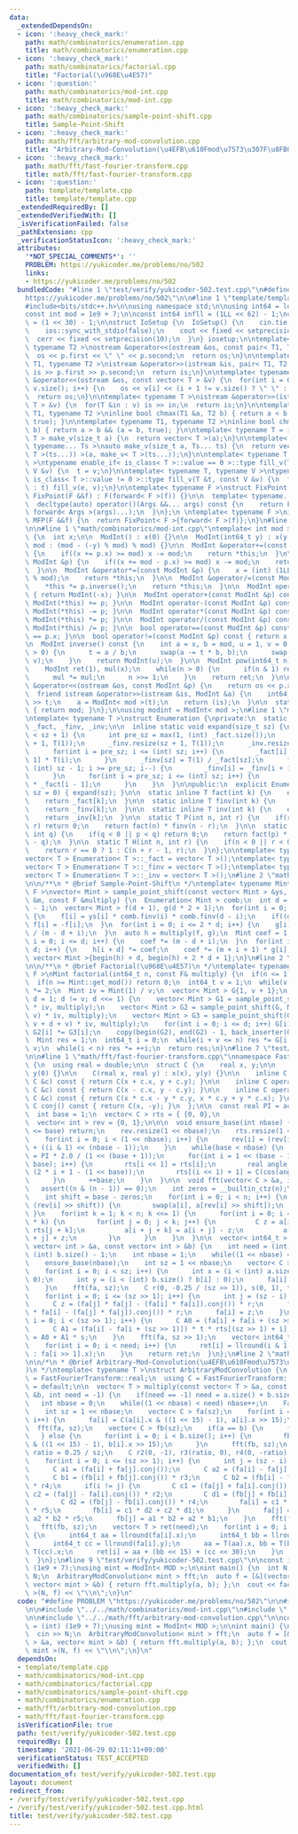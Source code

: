 ```yaml
---
data:
  _extendedDependsOn:
  - icon: ':heavy_check_mark:'
    path: math/combinatorics/enumeration.cpp
    title: math/combinatorics/enumeration.cpp
  - icon: ':heavy_check_mark:'
    path: math/combinatorics/factorial.cpp
    title: "Factorial(\u968E\u4E57)"
  - icon: ':question:'
    path: math/combinatorics/mod-int.cpp
    title: math/combinatorics/mod-int.cpp
  - icon: ':heavy_check_mark:'
    path: math/combinatorics/sample-point-shift.cpp
    title: Sample-Point-Shift
  - icon: ':heavy_check_mark:'
    path: math/fft/arbitrary-mod-convolution.cpp
    title: "Arbitrary-Mod-Convolution(\u4EFB\u610Fmod\u7573\u307F\u8FBC\u307F)"
  - icon: ':heavy_check_mark:'
    path: math/fft/fast-fourier-transform.cpp
    title: math/fft/fast-fourier-transform.cpp
  - icon: ':question:'
    path: template/template.cpp
    title: template/template.cpp
  _extendedRequiredBy: []
  _extendedVerifiedWith: []
  _isVerificationFailed: false
  _pathExtension: cpp
  _verificationStatusIcon: ':heavy_check_mark:'
  attributes:
    '*NOT_SPECIAL_COMMENTS*': ''
    PROBLEM: https://yukicoder.me/problems/no/502
    links:
    - https://yukicoder.me/problems/no/502
  bundledCode: "#line 1 \"test/verify/yukicoder-502.test.cpp\"\n#define PROBLEM \"\
    https://yukicoder.me/problems/no/502\"\n\n#line 1 \"template/template.cpp\"\n\
    #include<bits/stdc++.h>\n\nusing namespace std;\n\nusing int64 = long long;\n\
    const int mod = 1e9 + 7;\n\nconst int64 infll = (1LL << 62) - 1;\nconst int inf\
    \ = (1 << 30) - 1;\n\nstruct IoSetup {\n  IoSetup() {\n    cin.tie(nullptr);\n\
    \    ios::sync_with_stdio(false);\n    cout << fixed << setprecision(10);\n  \
    \  cerr << fixed << setprecision(10);\n  }\n} iosetup;\n\ntemplate< typename T1,\
    \ typename T2 >\nostream &operator<<(ostream &os, const pair< T1, T2 >& p) {\n\
    \  os << p.first << \" \" << p.second;\n  return os;\n}\n\ntemplate< typename\
    \ T1, typename T2 >\nistream &operator>>(istream &is, pair< T1, T2 > &p) {\n \
    \ is >> p.first >> p.second;\n  return is;\n}\n\ntemplate< typename T >\nostream\
    \ &operator<<(ostream &os, const vector< T > &v) {\n  for(int i = 0; i < (int)\
    \ v.size(); i++) {\n    os << v[i] << (i + 1 != v.size() ? \" \" : \"\");\n  }\n\
    \  return os;\n}\n\ntemplate< typename T >\nistream &operator>>(istream &is, vector<\
    \ T > &v) {\n  for(T &in : v) is >> in;\n  return is;\n}\n\ntemplate< typename\
    \ T1, typename T2 >\ninline bool chmax(T1 &a, T2 b) { return a < b && (a = b,\
    \ true); }\n\ntemplate< typename T1, typename T2 >\ninline bool chmin(T1 &a, T2\
    \ b) { return a > b && (a = b, true); }\n\ntemplate< typename T = int64 >\nvector<\
    \ T > make_v(size_t a) {\n  return vector< T >(a);\n}\n\ntemplate< typename T,\
    \ typename... Ts >\nauto make_v(size_t a, Ts... ts) {\n  return vector< decltype(make_v<\
    \ T >(ts...)) >(a, make_v< T >(ts...));\n}\n\ntemplate< typename T, typename V\
    \ >\ntypename enable_if< is_class< T >::value == 0 >::type fill_v(T &t, const\
    \ V &v) {\n  t = v;\n}\n\ntemplate< typename T, typename V >\ntypename enable_if<\
    \ is_class< T >::value != 0 >::type fill_v(T &t, const V &v) {\n  for(auto &e\
    \ : t) fill_v(e, v);\n}\n\ntemplate< typename F >\nstruct FixPoint : F {\n  explicit\
    \ FixPoint(F &&f) : F(forward< F >(f)) {}\n\n  template< typename... Args >\n\
    \  decltype(auto) operator()(Args &&... args) const {\n    return F::operator()(*this,\
    \ forward< Args >(args)...);\n  }\n};\n \ntemplate< typename F >\ninline decltype(auto)\
    \ MFP(F &&f) {\n  return FixPoint< F >{forward< F >(f)};\n}\n#line 4 \"test/verify/yukicoder-502.test.cpp\"\
    \n\n#line 1 \"math/combinatorics/mod-int.cpp\"\ntemplate< int mod >\nstruct ModInt\
    \ {\n  int x;\n\n  ModInt() : x(0) {}\n\n  ModInt(int64_t y) : x(y >= 0 ? y %\
    \ mod : (mod - (-y) % mod) % mod) {}\n\n  ModInt &operator+=(const ModInt &p)\
    \ {\n    if((x += p.x) >= mod) x -= mod;\n    return *this;\n  }\n\n  ModInt &operator-=(const\
    \ ModInt &p) {\n    if((x += mod - p.x) >= mod) x -= mod;\n    return *this;\n\
    \  }\n\n  ModInt &operator*=(const ModInt &p) {\n    x = (int) (1LL * x * p.x\
    \ % mod);\n    return *this;\n  }\n\n  ModInt &operator/=(const ModInt &p) {\n\
    \    *this *= p.inverse();\n    return *this;\n  }\n\n  ModInt operator-() const\
    \ { return ModInt(-x); }\n\n  ModInt operator+(const ModInt &p) const { return\
    \ ModInt(*this) += p; }\n\n  ModInt operator-(const ModInt &p) const { return\
    \ ModInt(*this) -= p; }\n\n  ModInt operator*(const ModInt &p) const { return\
    \ ModInt(*this) *= p; }\n\n  ModInt operator/(const ModInt &p) const { return\
    \ ModInt(*this) /= p; }\n\n  bool operator==(const ModInt &p) const { return x\
    \ == p.x; }\n\n  bool operator!=(const ModInt &p) const { return x != p.x; }\n\
    \n  ModInt inverse() const {\n    int a = x, b = mod, u = 1, v = 0, t;\n    while(b\
    \ > 0) {\n      t = a / b;\n      swap(a -= t * b, b);\n      swap(u -= t * v,\
    \ v);\n    }\n    return ModInt(u);\n  }\n\n  ModInt pow(int64_t n) const {\n\
    \    ModInt ret(1), mul(x);\n    while(n > 0) {\n      if(n & 1) ret *= mul;\n\
    \      mul *= mul;\n      n >>= 1;\n    }\n    return ret;\n  }\n\n  friend ostream\
    \ &operator<<(ostream &os, const ModInt &p) {\n    return os << p.x;\n  }\n\n\
    \  friend istream &operator>>(istream &is, ModInt &a) {\n    int64_t t;\n    is\
    \ >> t;\n    a = ModInt< mod >(t);\n    return (is);\n  }\n\n  static int get_mod()\
    \ { return mod; }\n};\n\nusing modint = ModInt< mod >;\n#line 1 \"math/combinatorics/enumeration.cpp\"\
    \ntemplate< typename T >\nstruct Enumeration {\nprivate:\n  static vector< T >\
    \ _fact, _finv, _inv;\n\n  inline static void expand(size_t sz) {\n    if(_fact.size()\
    \ < sz + 1) {\n      int pre_sz = max(1, (int) _fact.size());\n      _fact.resize(sz\
    \ + 1, T(1));\n      _finv.resize(sz + 1, T(1));\n      _inv.resize(sz + 1, T(1));\n\
    \      for(int i = pre_sz; i <= (int) sz; i++) {\n        _fact[i] = _fact[i -\
    \ 1] * T(i);\n      }\n      _finv[sz] = T(1) / _fact[sz];\n      for(int i =\
    \ (int) sz - 1; i >= pre_sz; i--) {\n        _finv[i] = _finv[i + 1] * T(i + 1);\n\
    \      }\n      for(int i = pre_sz; i <= (int) sz; i++) {\n        _inv[i] = _finv[i]\
    \ * _fact[i - 1];\n      }\n    }\n  }\n\npublic:\n  explicit Enumeration(size_t\
    \ sz = 0) { expand(sz); }\n\n  static inline T fact(int k) {\n    expand(k);\n\
    \    return _fact[k];\n  }\n\n  static inline T finv(int k) {\n    expand(k);\n\
    \    return _finv[k];\n  }\n\n  static inline T inv(int k) {\n    expand(k);\n\
    \    return _inv[k];\n  }\n\n  static T P(int n, int r) {\n    if(r < 0 || n <\
    \ r) return 0;\n    return fact(n) * finv(n - r);\n  }\n\n  static T C(int p,\
    \ int q) {\n    if(q < 0 || p < q) return 0;\n    return fact(p) * finv(q) * finv(p\
    \ - q);\n  }\n\n  static T H(int n, int r) {\n    if(n < 0 || r < 0) return 0;\n\
    \    return r == 0 ? 1 : C(n + r - 1, r);\n  }\n};\n\ntemplate< typename T >\n\
    vector< T > Enumeration< T >::_fact = vector< T >();\ntemplate< typename T >\n\
    vector< T > Enumeration< T >::_finv = vector< T >();\ntemplate< typename T >\n\
    vector< T > Enumeration< T >::_inv = vector< T >();\n#line 2 \"math/combinatorics/sample-point-shift.cpp\"\
    \n\n/**\n * @brief Sample-Point-Shift\n */\ntemplate< typename Mint, typename\
    \ F >\nvector< Mint > sample_point_shift(const vector< Mint > &ys, const Mint\
    \ &m, const F &multiply) {\n  Enumeration< Mint > comb;\n  int d = (int) ys.size()\
    \ - 1;\n  vector< Mint > f(d + 1), g(d * 2 + 1);\n  for(int i = 0; i <= d; i++)\
    \ {\n    f[i] = ys[i] * comb.finv(i) * comb.finv(d - i);\n    if((d - i) & 1)\
    \ f[i] = -f[i];\n  }\n  for(int i = 0; i <= 2 * d; i++) {\n    g[i] = Mint(1)\
    \ / (m - d + i);\n  }\n  auto h = multiply(f, g);\n  Mint coef = 1;\n  for(int\
    \ i = 0; i <= d; i++) {\n    coef *= (m - d + i);\n  }\n  for(int i = 0; i <=\
    \ d; i++) {\n    h[i + d] *= coef;\n    coef *= (m + i + 1) * g[i];\n  }\n  return\
    \ vector< Mint >{begin(h) + d, begin(h) + 2 * d + 1};\n}\n#line 2 \"math/combinatorics/factorial.cpp\"\
    \n\n/**\n * @brief Factorial(\u968E\u4E57)\n */\ntemplate< typename Mint, typename\
    \ F >\nMint factorial(int64_t n, const F& multiply) {\n  if(n <= 1) return 1;\n\
    \  if(n >= Mint::get_mod()) return 0;\n  int64_t v = 1;\n  while(v * v < n) v\
    \ *= 2;\n  Mint iv = Mint(1) / v;\n  vector< Mint > G{1, v + 1};\n  for(int64_t\
    \ d = 1; d != v; d <<= 1) {\n    vector< Mint > G1 = sample_point_shift(G, Mint(d)\
    \ * iv, multiply);\n    vector< Mint > G2 = sample_point_shift(G, Mint(d * v +\
    \ v) * iv, multiply);\n    vector< Mint > G3 = sample_point_shift(G, Mint(d *\
    \ v + d + v) * iv, multiply);\n    for(int i = 0; i <= d; i++) G[i] *= G1[i],\
    \ G2[i] *= G3[i];\n    copy(begin(G2), end(G2) - 1, back_inserter(G));\n  }\n\
    \  Mint res = 1;\n  int64_t i = 0;\n  while(i + v <= n) res *= G[i / v], i +=\
    \ v;\n  while(i < n) res *= ++i;\n  return res;\n}\n#line 7 \"test/verify/yukicoder-502.test.cpp\"\
    \n\n#line 1 \"math/fft/fast-fourier-transform.cpp\"\nnamespace FastFourierTransform\
    \ {\n  using real = double;\n\n  struct C {\n    real x, y;\n\n    C() : x(0),\
    \ y(0) {}\n\n    C(real x, real y) : x(x), y(y) {}\n\n    inline C operator+(const\
    \ C &c) const { return C(x + c.x, y + c.y); }\n\n    inline C operator-(const\
    \ C &c) const { return C(x - c.x, y - c.y); }\n\n    inline C operator*(const\
    \ C &c) const { return C(x * c.x - y * c.y, x * c.y + y * c.x); }\n\n    inline\
    \ C conj() const { return C(x, -y); }\n  };\n\n  const real PI = acosl(-1);\n\
    \  int base = 1;\n  vector< C > rts = { {0, 0},\n                     {1, 0} };\n\
    \  vector< int > rev = {0, 1};\n\n\n  void ensure_base(int nbase) {\n    if(nbase\
    \ <= base) return;\n    rev.resize(1 << nbase);\n    rts.resize(1 << nbase);\n\
    \    for(int i = 0; i < (1 << nbase); i++) {\n      rev[i] = (rev[i >> 1] >> 1)\
    \ + ((i & 1) << (nbase - 1));\n    }\n    while(base < nbase) {\n      real angle\
    \ = PI * 2.0 / (1 << (base + 1));\n      for(int i = 1 << (base - 1); i < (1 <<\
    \ base); i++) {\n        rts[i << 1] = rts[i];\n        real angle_i = angle *\
    \ (2 * i + 1 - (1 << base));\n        rts[(i << 1) + 1] = C(cos(angle_i), sin(angle_i));\n\
    \      }\n      ++base;\n    }\n  }\n\n  void fft(vector< C > &a, int n) {\n \
    \   assert((n & (n - 1)) == 0);\n    int zeros = __builtin_ctz(n);\n    ensure_base(zeros);\n\
    \    int shift = base - zeros;\n    for(int i = 0; i < n; i++) {\n      if(i <\
    \ (rev[i] >> shift)) {\n        swap(a[i], a[rev[i] >> shift]);\n      }\n   \
    \ }\n    for(int k = 1; k < n; k <<= 1) {\n      for(int i = 0; i < n; i += 2\
    \ * k) {\n        for(int j = 0; j < k; j++) {\n          C z = a[i + j + k] *\
    \ rts[j + k];\n          a[i + j + k] = a[i + j] - z;\n          a[i + j] = a[i\
    \ + j] + z;\n        }\n      }\n    }\n  }\n\n  vector< int64_t > multiply(const\
    \ vector< int > &a, const vector< int > &b) {\n    int need = (int) a.size() +\
    \ (int) b.size() - 1;\n    int nbase = 1;\n    while((1 << nbase) < need) nbase++;\n\
    \    ensure_base(nbase);\n    int sz = 1 << nbase;\n    vector< C > fa(sz);\n\
    \    for(int i = 0; i < sz; i++) {\n      int x = (i < (int) a.size() ? a[i] :\
    \ 0);\n      int y = (i < (int) b.size() ? b[i] : 0);\n      fa[i] = C(x, y);\n\
    \    }\n    fft(fa, sz);\n    C r(0, -0.25 / (sz >> 1)), s(0, 1), t(0.5, 0);\n\
    \    for(int i = 0; i <= (sz >> 1); i++) {\n      int j = (sz - i) & (sz - 1);\n\
    \      C z = (fa[j] * fa[j] - (fa[i] * fa[i]).conj()) * r;\n      fa[j] = (fa[i]\
    \ * fa[i] - (fa[j] * fa[j]).conj()) * r;\n      fa[i] = z;\n    }\n    for(int\
    \ i = 0; i < (sz >> 1); i++) {\n      C A0 = (fa[i] + fa[i + (sz >> 1)]) * t;\n\
    \      C A1 = (fa[i] - fa[i + (sz >> 1)]) * t * rts[(sz >> 1) + i];\n      fa[i]\
    \ = A0 + A1 * s;\n    }\n    fft(fa, sz >> 1);\n    vector< int64_t > ret(need);\n\
    \    for(int i = 0; i < need; i++) {\n      ret[i] = llround(i & 1 ? fa[i >> 1].y\
    \ : fa[i >> 1].x);\n    }\n    return ret;\n  }\n};\n#line 2 \"math/fft/arbitrary-mod-convolution.cpp\"\
    \n\n/*\n * @brief Arbitrary-Mod-Convolution(\u4EFB\u610Fmod\u7573\u307F\u8FBC\u307F\
    )\n */\ntemplate< typename T >\nstruct ArbitraryModConvolution {\n  using real\
    \ = FastFourierTransform::real;\n  using C = FastFourierTransform::C;\n\n  ArbitraryModConvolution()\
    \ = default;\n\n  vector< T > multiply(const vector< T > &a, const vector< T >\
    \ &b, int need = -1) {\n    if(need == -1) need = a.size() + b.size() - 1;\n \
    \   int nbase = 0;\n    while((1 << nbase) < need) nbase++;\n    FastFourierTransform::ensure_base(nbase);\n\
    \    int sz = 1 << nbase;\n    vector< C > fa(sz);\n    for(int i = 0; i < a.size();\
    \ i++) {\n      fa[i] = C(a[i].x & ((1 << 15) - 1), a[i].x >> 15);\n    }\n  \
    \  fft(fa, sz);\n    vector< C > fb(sz);\n    if(a == b) {\n      fb = fa;\n \
    \   } else {\n      for(int i = 0; i < b.size(); i++) {\n        fb[i] = C(b[i].x\
    \ & ((1 << 15) - 1), b[i].x >> 15);\n      }\n      fft(fb, sz);\n    }\n    real\
    \ ratio = 0.25 / sz;\n    C r2(0, -1), r3(ratio, 0), r4(0, -ratio), r5(0, 1);\n\
    \    for(int i = 0; i <= (sz >> 1); i++) {\n      int j = (sz - i) & (sz - 1);\n\
    \      C a1 = (fa[i] + fa[j].conj());\n      C a2 = (fa[i] - fa[j].conj()) * r2;\n\
    \      C b1 = (fb[i] + fb[j].conj()) * r3;\n      C b2 = (fb[i] - fb[j].conj())\
    \ * r4;\n      if(i != j) {\n        C c1 = (fa[j] + fa[i].conj());\n        C\
    \ c2 = (fa[j] - fa[i].conj()) * r2;\n        C d1 = (fb[j] + fb[i].conj()) * r3;\n\
    \        C d2 = (fb[j] - fb[i].conj()) * r4;\n        fa[i] = c1 * d1 + c2 * d2\
    \ * r5;\n        fb[i] = c1 * d2 + c2 * d1;\n      }\n      fa[j] = a1 * b1 +\
    \ a2 * b2 * r5;\n      fb[j] = a1 * b2 + a2 * b1;\n    }\n    fft(fa, sz);\n \
    \   fft(fb, sz);\n    vector< T > ret(need);\n    for(int i = 0; i < need; i++)\
    \ {\n      int64_t aa = llround(fa[i].x);\n      int64_t bb = llround(fb[i].x);\n\
    \      int64_t cc = llround(fa[i].y);\n      aa = T(aa).x, bb = T(bb).x, cc =\
    \ T(cc).x;\n      ret[i] = aa + (bb << 15) + (cc << 30);\n    }\n    return ret;\n\
    \  }\n};\n#line 9 \"test/verify/yukicoder-502.test.cpp\"\n\nconst int MOD = (int)\
    \ (1e9 + 7);\nusing mint = ModInt< MOD >;\n\nint main() {\n  int N;\n  cin >>\
    \ N;\n  ArbitraryModConvolution< mint > fft;\n  auto f = [&](vector< mint > &a,\
    \ vector< mint > &b) { return fft.multiply(a, b); };\n  cout << factorial< mint\
    \ >(N, f) << \"\\n\";\n}\n"
  code: "#define PROBLEM \"https://yukicoder.me/problems/no/502\"\n\n#include \"../../template/template.cpp\"\
    \n\n#include \"../../math/combinatorics/mod-int.cpp\"\n#include \"../../math/combinatorics/factorial.cpp\"\
    \n\n#include \"../../math/fft/arbitrary-mod-convolution.cpp\"\n\nconst int MOD\
    \ = (int) (1e9 + 7);\nusing mint = ModInt< MOD >;\n\nint main() {\n  int N;\n\
    \  cin >> N;\n  ArbitraryModConvolution< mint > fft;\n  auto f = [&](vector< mint\
    \ > &a, vector< mint > &b) { return fft.multiply(a, b); };\n  cout << factorial<\
    \ mint >(N, f) << \"\\n\";\n}\n"
  dependsOn:
  - template/template.cpp
  - math/combinatorics/mod-int.cpp
  - math/combinatorics/factorial.cpp
  - math/combinatorics/sample-point-shift.cpp
  - math/combinatorics/enumeration.cpp
  - math/fft/arbitrary-mod-convolution.cpp
  - math/fft/fast-fourier-transform.cpp
  isVerificationFile: true
  path: test/verify/yukicoder-502.test.cpp
  requiredBy: []
  timestamp: '2021-06-29 02:11:11+09:00'
  verificationStatus: TEST_ACCEPTED
  verifiedWith: []
documentation_of: test/verify/yukicoder-502.test.cpp
layout: document
redirect_from:
- /verify/test/verify/yukicoder-502.test.cpp
- /verify/test/verify/yukicoder-502.test.cpp.html
title: test/verify/yukicoder-502.test.cpp
---
```

